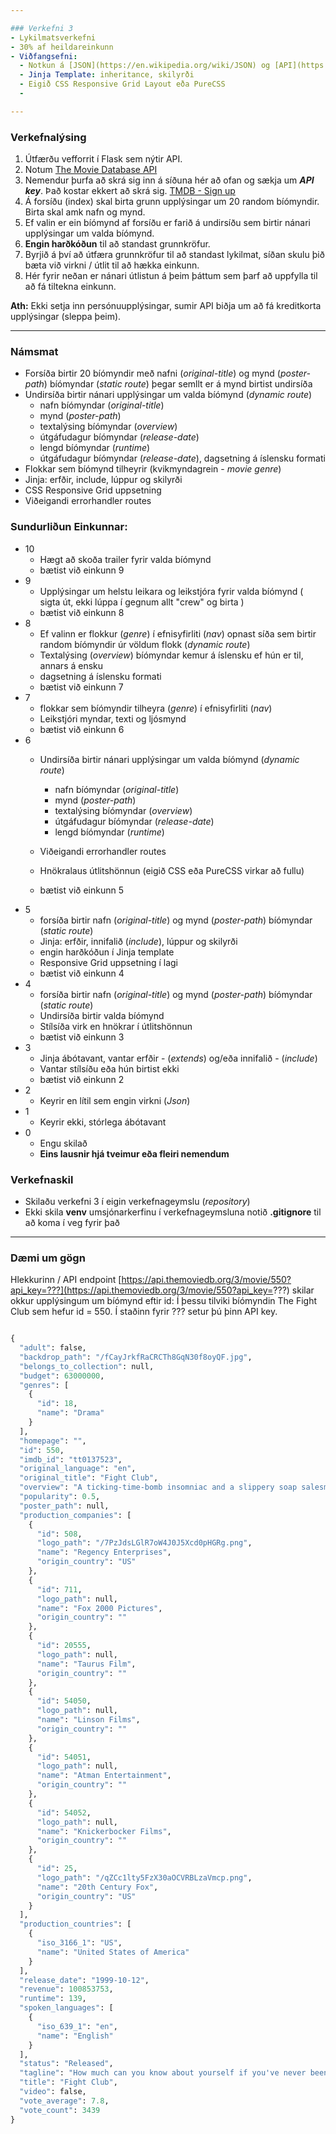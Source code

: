 ```yaml
---

### Verkefni 3
- Lykilmatsverkefni
- 30% af heildareinkunn
- Viðfangsefni:
  - Notkun á [JSON](https://en.wikipedia.org/wiki/JSON) og [API](https://en.wikipedia.org/wiki/API_key)
  - Jinja Template: inheritance, skilyrði
  - Eigið CSS Responsive Grid Layout eða PureCSS 
  - 

---
```


### Verkefnalýsing
 
1. Útfærðu vefforrit í Flask sem nýtir API.
1. Notum [The Movie Database API](https://developers.themoviedb.org/3/getting-started/introduction)  
1. Nemendur þurfa að skrá sig inn á síðuna hér að ofan og sækja um **_API key_**.  Það kostar ekkert að skrá sig. [TMDB - Sign up](https://www.themoviedb.org/signup)
1. Á forsíðu (index) skal birta grunn upplýsingar um 20 random bíómyndir.  Birta skal amk nafn og mynd.
1. Ef valin er ein bíómynd af forsíðu er farið á undirsíðu sem birtir nánari upplýsingar um valda bíómynd.
1. **Engin harðkóðun** til að standast grunnkröfur.
1. Byrjið á því að útfæra grunnkröfur til að standast lykilmat, síðan skulu þið bæta við virkni / útlit til að hækka einkunn.
1. Hér fyrir neðan er nánari útlistun á þeim þáttum sem þarf að uppfylla til að fá tiltekna einkunn.


**Ath:** Ekki setja inn persónuupplýsingar, sumir API biðja um að fá kreditkorta upplýsingar (sleppa þeim).<br>

---
### Námsmat

- Forsíða birtir 20 bíómyndir með nafni (_original-title_) og mynd (_poster-path_) bíómyndar (_static route_) þegar semllt er á mynd birtist undirsíða
- Undirsíða birtir nánari upplýsingar um valda bíómynd (_dynamic route_)
    - nafn bíómyndar (_original-title_)
    - mynd (_poster-path_)
    - textalýsing bíómyndar (_overview_)
    - útgáfudagur bíómyndar (_release-date_)
    - lengd bíómyndar (_runtime_)
    - útgáfudagur bíómyndar (_release-date_), dagsetning á íslensku formati
 - Flokkar sem bíómynd tilheyrir (kvikmyndagrein - _movie genre_)
 - Jinja: erfðir, include, lúppur og skilyrði
 - CSS Responsive Grid uppsetning
 - Viðeigandi errorhandler routes    

### Sundurliðun Einkunnar:

- 10
  - Hægt að skoða trailer fyrir valda bíómynd 
  - bætist við einkunn 9
- 9
  - Upplýsingar um helstu leikara og leikstjóra fyrir valda bíómynd ( sigta út, ekki lúppa í gegnum allt "crew" og birta )
  - bætist við einkunn 8
- 8
  - Ef valinn er flokkur (_genre_) í efnisyfirliti (_nav_) opnast síða sem birtir random bíómyndir úr völdum flokk (_dynamic route_)
  - Textalýsing (_overview_) bíómyndar kemur á íslensku ef hún er til, annars á ensku 
  - dagsetning á íslensku formati
  - bætist við einkunn 7 
- 7
  - flokkar sem bíómyndir tilheyra (_genre_) í efnisyfirliti (_nav_)
  - Leikstjóri myndar, texti og ljósmynd
  - bætist við einkunn 6
- 6
  - Undirsíða birtir nánari upplýsingar um valda bíómynd (_dynamic route_)
    - nafn bíómyndar (_original-title_)
    - mynd (_poster-path_)
    - textalýsing bíómyndar (_overview_)
    - útgáfudagur bíómyndar (_release-date_)
    - lengd bíómyndar (_runtime_)

  - Viðeigandi errorhandler routes  
  - Hnökralaus útlitshönnun (eigið CSS eða PureCSS virkar að fullu)  
  - bætist við einkunn 5
- 5
  - forsíða birtir nafn (_original-title_) og mynd (_poster-path_) bíómyndar (_static route_)
  - Jinja: erfðir, innifalið (_include_), lúppur og skilyrði
  - engin harðkóðun í Jinja template
  - Responsive Grid uppsetning í lagi
  - bætist við einkunn 4
- 4
  - forsíða birtir nafn (_original-title_) og mynd (_poster-path_) bíómyndar (_static route_)
  - Undirsíða birtir valda bíómynd
  - Stílsíða virk en hnökrar í útlitshönnun 
  - bætist við einkunn 3
- 3   
  - Jinja ábótavant, vantar erfðir - (_extends_) og/eða  innifalið - (_include_)
  - Vantar stílsíðu eða hún birtist ekki
  - bætist við einkunn 2 
- 2
  - Keyrir en lítil sem engin virkni (_Json_)
- 1
  - Keyrir ekki, stórlega ábótavant
- 0
  - Engu skilað
  - **Eins lausnir hjá tveimur eða fleiri nemendum**


### Verkefnaskil

- Skilaðu verkefni 3 í eigin verkefnageymslu (_repository_) 
- Ekki skila **venv** umsjónarkerfinu í verkefnageymsluna notið  **.gitignore** til að koma í veg fyrir það

---

### Dæmi um gögn
Hlekkurinn / API endpoint [https://api.themoviedb.org/3/movie/550?api_key=???](https://api.themoviedb.org/3/movie/550?api_key=???) skilar okkur upplýsingum um bíómynd eftir id:  Í þessu tilviki bíómyndin The Fight Club sem hefur id = 550.  Í staðinn fyrir ??? setur þú þinn API key.
```python

{
  "adult": false,
  "backdrop_path": "/fCayJrkfRaCRCTh8GqN30f8oyQF.jpg",
  "belongs_to_collection": null,
  "budget": 63000000,
  "genres": [
    {
      "id": 18,
      "name": "Drama"
    }
  ],
  "homepage": "",
  "id": 550,
  "imdb_id": "tt0137523",
  "original_language": "en",
  "original_title": "Fight Club",
  "overview": "A ticking-time-bomb insomniac and a slippery soap salesman channel primal male aggression into a shocking new form of therapy. Their concept catches on, with underground \"fight clubs\" forming in every town, until an eccentric gets in the way and ignites an out-of-control spiral toward oblivion.",
  "popularity": 0.5,
  "poster_path": null,
  "production_companies": [
    {
      "id": 508,
      "logo_path": "/7PzJdsLGlR7oW4J0J5Xcd0pHGRg.png",
      "name": "Regency Enterprises",
      "origin_country": "US"
    },
    {
      "id": 711,
      "logo_path": null,
      "name": "Fox 2000 Pictures",
      "origin_country": ""
    },
    {
      "id": 20555,
      "logo_path": null,
      "name": "Taurus Film",
      "origin_country": ""
    },
    {
      "id": 54050,
      "logo_path": null,
      "name": "Linson Films",
      "origin_country": ""
    },
    {
      "id": 54051,
      "logo_path": null,
      "name": "Atman Entertainment",
      "origin_country": ""
    },
    {
      "id": 54052,
      "logo_path": null,
      "name": "Knickerbocker Films",
      "origin_country": ""
    },
    {
      "id": 25,
      "logo_path": "/qZCc1lty5FzX30aOCVRBLzaVmcp.png",
      "name": "20th Century Fox",
      "origin_country": "US"
    }
  ],
  "production_countries": [
    {
      "iso_3166_1": "US",
      "name": "United States of America"
    }
  ],
  "release_date": "1999-10-12",
  "revenue": 100853753,
  "runtime": 139,
  "spoken_languages": [
    {
      "iso_639_1": "en",
      "name": "English"
    }
  ],
  "status": "Released",
  "tagline": "How much can you know about yourself if you've never been in a fight?",
  "title": "Fight Club",
  "video": false,
  "vote_average": 7.8,
  "vote_count": 3439
}
```

